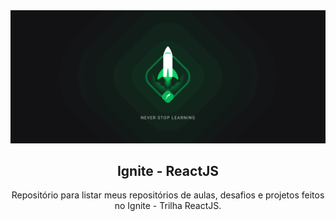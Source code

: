 <img alt="Ignite logo" src="./.github/ignite-never-stop-learning.png">

<h2 align="center">
  Ignite - ReactJS
</h2>

<p align="center">
Repositório para listar meus repositórios de aulas, desafios e projetos feitos no Ignite - Trilha ReactJS.
</p>

